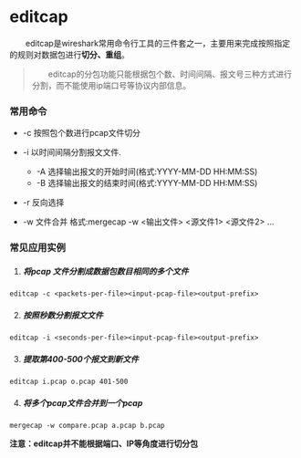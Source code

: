 # editcap

&emsp;&emsp;editcap是wireshark常用命令行工具的三件套之一，主要用来完成按照指定的规则对数据包进行**切分、重组**。

> &emsp;&emsp;editcap的分包功能只能根据包个数、时间间隔、报文号三种方式进行分割，而不能使用ip端口号等协议内部信息。

### 常用命令

- -c <packets per file>  按照包个数进行pcap文件切分
- -i <seconds per file> 以时间间隔分割报文文件.
  - -A <start time> 选择输出报文的开始时间(格式:YYYY-MM-DD HH:MM:SS)
  - -B <stop time> 选择输出报文的结束时间(格式:YYYY-MM-DD HH:MM:SS)

- -r 反向选择
- -w 文件合并 格式:mergecap -w <输出文件> <源文件1> <源文件2> …



### 常见应用实例

1. ##### 将pcap 文件分割成数据包数目相同的多个文件

~~~shell
editcap -c <packets-per-file><input-pcap-file><output-prefix>
~~~

2. ##### 按照秒数分割报文文件

~~~shell
editcap -i <seconds-per-file><input-pcap-file><output-prefix>
~~~

3. ##### 提取第400-500个报文到新文件

~~~
editcap i.pcap o.pcap 401-500 
~~~

4. ##### 将多个pcap文件合并到一个pcap

~~~
mergecap -w compare.pcap a.pcap b.pcap
~~~



**注意：editcap并不能根据端口、IP等角度进行切分包**